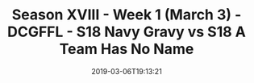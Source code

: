 ---
title: Season XVIII - Week 1 (March 3) - DCGFFL - S18 Navy Gravy vs S18 A Team Has
  No Name
teams-score:
- team: _teams/navy.md
  score: 18
- team: _teams/forest-green.md
  score: 31
mvp: Vincent (Navy); Danny H. (Forest)
game-ball: Ty W. (Navy); Brandon (Forest)
sportsperson: Stephanie (Navy); Turner (Forest)
season: 18
week: 1
date: '2019-03-06T19:13:21'
pageid: season-18-week-1-march-3-6917-vs-6914
---